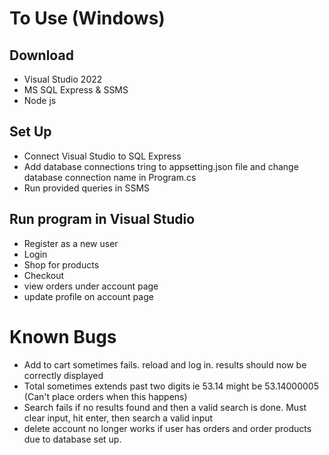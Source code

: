# To Use (Windows)
  ## Download
  - Visual Studio 2022
  - MS SQL Express & SSMS
  - Node js
  ## Set Up
  - Connect Visual Studio to SQL Express
  - Add database connections tring to appsetting.json file and change database connection name in Program.cs
  - Run provided queries in SSMS

  ## Run program in Visual Studio
  - Register as a new user
  - Login
  - Shop for products
  - Checkout
  - view orders under account page
  - update profile on account page
  
# Known Bugs
  - Add to cart sometimes fails. reload and log in. results should now be correctly displayed
  - Total sometimes extends past two digits ie 53.14 might be 53.14000005 (Can't place orders when this happens)
  - Search fails if no results found and then a valid search is done. Must clear input, hit enter, then search a valid input
  - delete account no longer works if user has orders and order products due to database set up.
